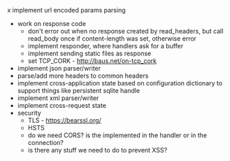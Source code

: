  x implement url encoded params parsing
 - work on response code
 	- don't error out when no response created by read_headers,
 		but call read_body once if content-length was set, otherwise error
 	- implement responder, where handlers ask for a buffer
    - implement sending static files as response
     - set TCP_CORK - http://baus.net/on-tcp_cork
 - implement json parser/writer
 - parse/add more headers to common headers
 - implement cross-application state based on configuration dictionary to support things like persistent sqlite handle
 - implement xml parser/writer
 - implement cross-request state
 - security
   - TLS - https://bearssl.org/
   - HSTS
   - do we need CORS? is the implemented in the handler or in the connection?
   - is there any stuff we need to do to prevent XSS?
